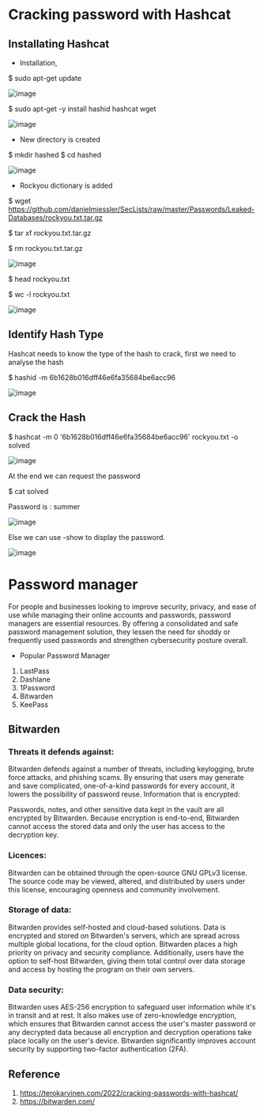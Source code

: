 # Cracking password with Hashcat

## Installating Hashcat

- Installation,

$ sudo apt-get update

![image](https://github.com/Ruwan0127/rumarkdown/assets/144318600/03e5a016-b670-49a7-98c2-4602b25b27a0)

$ sudo apt-get -y install hashid hashcat wget

![image](https://github.com/Ruwan0127/rumarkdown/assets/144318600/e0f3b014-312a-4d2d-8b33-28c60022283f)


- New directory is created 

$ mkdir hashed
$ cd hashed

![image](https://github.com/Ruwan0127/rumarkdown/assets/144318600/b40bbb99-ce67-4563-81b6-7f2718f16e78)

- Rockyou dictionary is added

$ wget https://github.com/danielmiessler/SecLists/raw/master/Passwords/Leaked-Databases/rockyou.txt.tar.gz

$ tar xf rockyou.txt.tar.gz

$ rm rockyou.txt.tar.gz

![image](https://github.com/Ruwan0127/rumarkdown/assets/144318600/117931b6-b1ec-4a2e-a56d-dbf116a2aff7)


$ head rockyou.txt

$ wc -l rockyou.txt 


![image](https://github.com/Ruwan0127/rumarkdown/assets/144318600/976272db-977a-4198-bae8-6ba44fdcd5b2)


## Identify Hash Type

Hashcat needs to know the type of the hash to crack, first we need to analyse the hash

$ hashid -m 6b1628b016dff46e6fa35684be6acc96

![image](https://github.com/Ruwan0127/rumarkdown/assets/144318600/1f3ac921-a764-429f-ab18-f1352657391c)


## Crack the Hash

$ hashcat -m 0 '6b1628b016dff46e6fa35684be6acc96' rockyou.txt -o solved

![image](https://github.com/Ruwan0127/rumarkdown/assets/144318600/9d4c58e8-4dc1-497a-ae62-cc5392e5ad9a)


At the end we can request the password 

$ cat solved

Password is : summer

![image](https://github.com/Ruwan0127/rumarkdown/assets/144318600/bb0aedd8-b2ed-490c-9b50-2808f78c44eb)

Else we can use -show to display the password.

![image](https://github.com/Ruwan0127/rumarkdown/assets/144318600/bf726630-b0d5-4273-ada9-c4e3ee6efec9)



# Password manager

For people and businesses looking to improve security, privacy, and ease of use while managing their online accounts and passwords, password managers are essential resources. 
By offering a consolidated and safe password management solution, they lessen the need for shoddy or frequently used passwords and strengthen cybersecurity posture overall.

- Popular Password Manager

1. LastPass
2. Dashlane
3. 1Password
4. Bitwarden
5. KeePass


## Bitwarden

### Threats it defends against: 

Bitwarden defends against a number of threats, including keylogging, brute force attacks, and phishing scams. 
By ensuring that users may generate and save complicated, one-of-a-kind passwords for every account, it lowers the possibility of password reuse.
Information that is encrypted:

Passwords, notes, and other sensitive data kept in the vault are all encrypted by Bitwarden. 
Because encryption is end-to-end, Bitwarden cannot access the stored data and only the user has access to the decryption key.


### Licences:

Bitwarden can be obtained through the open-source GNU GPLv3 license. 
The source code may be viewed, altered, and distributed by users under this license, encouraging openness and community involvement.

### Storage of data:

Bitwarden provides self-hosted and cloud-based solutions. 
Data is encrypted and stored on Bitwarden's servers, which are spread across multiple global locations, for the cloud option. 
Bitwarden places a high priority on privacy and security compliance.
Additionally, users have the option to self-host Bitwarden, giving them total control over data storage and access by hosting the program on their own servers.

### Data security:

Bitwarden uses AES-256 encryption to safeguard user information while it's in transit and at rest. 
It also makes use of zero-knowledge encryption, 
  which ensures that Bitwarden cannot access the user's master password or any decrypted data because all encryption and decryption operations take place locally on the user's device.
Bitwarden significantly improves account security by supporting two-factor authentication (2FA).


## Reference

1. https://terokarvinen.com/2022/cracking-passwords-with-hashcat/
2. https://bitwarden.com/



